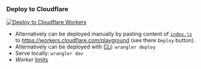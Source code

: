 ### Deploy to Cloudflare

[![Deploy to Cloudflare Workers](https://deploy.workers.cloudflare.com/button)](https://deploy.workers.cloudflare.com/?url=https://github.com/gqiu/gemini-proxy)
- Alternatively can be deployed manually by pasting content of [`index.js`](index.js)
  to https://workers.cloudflare.com/playground (see there `Deploy` button).
- Alternatively can be deployed with [CLI](https://developers.cloudflare.com/workers/wrangler/):
  `wrangler deploy`
- Serve locally: `wrangler dev`
- _Worker_ [limits](https://developers.cloudflare.com/workers/platform/limits/#worker-limits)
